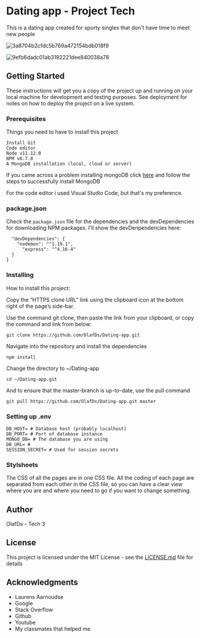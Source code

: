 # Dating app - Project Tech

This is a dating app created for sporty singles that don't have time to meet new people

![3a8704b2cfdc5b769a472154bdb018f9](https://user-images.githubusercontent.com/49676649/58911866-1b17fd80-8719-11e9-86d6-edfd98ed5179.png)

![9efb6dadc01ab3192221dee840038a78](https://user-images.githubusercontent.com/49676649/58912070-9083ce00-8719-11e9-8b0e-bea31c4489c7.png)


## Getting Started

These instructions will get you a copy of the project up and running on your local machine for development and testing purposes. See deployment for notes on how to deploy the project on a live system.

### Prerequisites

Things you need to have to install this project

```
Install Git
Code editor
Node v11.12.0
NPM v6.7.0
A MongoDB installation (local, cloud or server)
```

If you came across a problem installing mongoDB click [here](https://docs.mongodb.com/) and follow the steps to successfully install MongoDB

For the code editor i used Visual Studio Code, but that's my preference.

### package.json

Check the ```package.json``` file for the dependencies and the devDependencies for downloading NPM packages. I'll show the devDenpendencies here: 

```
  "devDependencies": {
    "nodemon": "^1.19.1",
	  "express": "^4.16.4"
  }
}
```


### Installing

How to install this project:

Copy the “HTTPS clone URL” link using the clipboard icon at the bottom right of the page’s side-bar.

Use the command git clone, then paste the link from your clipboard, or copy the command and link from below:

```
git clone https://github.com/OlafDs/Dating-app.git
```

Navigate into the repository and install the dependencies

```
npm install
```

Change the directory to ~/Dating-app

```
cd ~/Dating-app.git
```

And to ensure that the master-branch is up-to-date, use the pull command

```
git pull https://github.com/OlafDs/Dating-app.git master
```

### Setting up .env


```
DB_HOST= # Database host (probably localhost)
DB_PORT= # Port of database instance
MONGO_DB= # The database you are using
DB_URL= # 
SESSION_SECRET= # Used for session secrets
```

### Stylsheets

The CSS of all the pages are in one CSS file. All the coding of each page are separated from each other in the CSS file, so you can have a clear view where you are and where you need to go if you want to change something.


## Author

OlafDs - Tech 3

## License

This project is licensed under the MIT License - see the [LICENSE.md](LICENSE.md) file for details

## Acknowledgments

* Laurens Aarnoudse
* Google
* Stack Overflow
* Github
* Youtube
* My classmates that helped me

